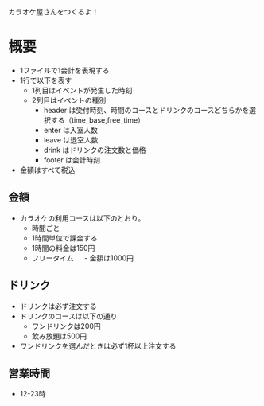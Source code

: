 カラオケ屋さんをつくるよ！

# 概要

- 1ファイルで1会計を表現する
- 1行で以下を表す
  - 1列目はイベントが発生した時刻
  - 2列目はイベントの種別
    - header は受付時刻、時間のコースとドリンクのコースどちらかを選択する（time_base,free_time）
    - enter は入室人数
    - leave は退室人数
    - drink はドリンクの注文数と価格
    - footer は会計時刻
- 金額はすべて税込

## 金額

- カラオケの利用コースは以下のとおり。
  - 時間ごと
   - 1時間単位で課金する
    - 1時間の料金は150円
  - フリータイム
　  - 金額は1000円

## ドリンク

- ドリンクは必ず注文する
- ドリンクのコースは以下の通り
    - ワンドリンクは200円
    - 飲み放題は500円
- ワンドリンクを選んだときは必ず1杯以上注文する

## 営業時間 

- 12-23時
